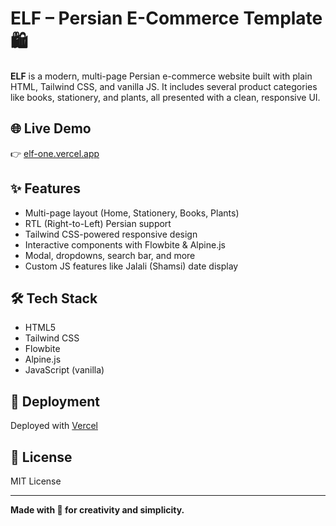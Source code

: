 # ELF – Persian E-Commerce Template 🛍️

**ELF** is a modern, multi-page Persian e-commerce website built with plain HTML, Tailwind CSS, and vanilla JS. It includes several product categories like books, stationery, and plants, all presented with a clean, responsive UI.

## 🌐 Live Demo

👉 [elf-one.vercel.app](https://elf-one.vercel.app)

## ✨ Features

- Multi-page layout (Home, Stationery, Books, Plants)
- RTL (Right-to-Left) Persian support
- Tailwind CSS-powered responsive design
- Interactive components with Flowbite & Alpine.js
- Modal, dropdowns, search bar, and more
- Custom JS features like Jalali (Shamsi) date display


## 🛠️ Tech Stack

- HTML5
- Tailwind CSS
- Flowbite
- Alpine.js
- JavaScript (vanilla)

## 🚀 Deployment

Deployed with [Vercel](https://vercel.com)

## 📜 License

MIT License

---

**Made with 💚 for creativity and simplicity.**


